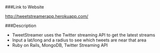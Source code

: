 ###Link to Website

http://tweetstreamerapp.herokuapp.com/

###Description
- TweetStreamer uses the Twitter streaming API to get the latest streams
- Input a lat/long and a radius to see which tweets are near that area
- Ruby on Rails, MongoDB, Twitter Streaming API
